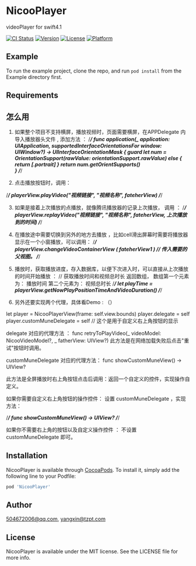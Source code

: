 # NicooPlayer

videoPlayer for swift4.1


[![CI Status](https://img.shields.io/travis/504672006@qq.com/NicooPlayer.svg?style=flat)](https://travis-ci.org/504672006@qq.com/NicooPlayer)
[![Version](https://img.shields.io/cocoapods/v/NicooPlayer.svg?style=flat)](https://cocoapods.org/pods/NicooPlayer)
[![License](https://img.shields.io/cocoapods/l/NicooPlayer.svg?style=flat)](https://cocoapods.org/pods/NicooPlayer)
[![Platform](https://img.shields.io/cocoapods/p/NicooPlayer.svg?style=flat)](https://cocoapods.org/pods/NicooPlayer)

## Example

To run the example project, clone the repo, and run `pod install` from the Example directory first.

## Requirements

## 怎么用
 1.  如果整个项目不支持横屏，播放视频时，页面需要横屏，在APPDelegate 内导入播放器头文件 , 添加方法 ：
/***********************************************************************************************************/
 func application(_ application: UIApplication, supportedInterfaceOrientationsFor window:  
UIWindow?)
-> UIInterfaceOrientationMask {
guard let num =  OrientationSupport(rawValue: orientationSupport.rawValue) else {
return [.portrait]
}
return num.getOrientSupports()   
}
/***********************************************************************************************************/

2. 点击播放按钮时，调用：

/***********************************************************************************************************/
playerView.playVideo("视频链接", "视频名称", fateherView)
/***********************************************************************************************************/

 3. 如果是接着上次播放的点播放，就像腾讯播放器的记录上次播放， 调用 ：
 /***********************************************************************************************************/
playerView.replayVideo("视频链接", "视频名称", fateherView, 上次播放到的时间)
/***********************************************************************************************************/

4. 在播放途中需要切换到另外的地方去播放 ，比如cell滑出屏幕时需要将播放器显示在一个小窗播放，可以调用：
/***********************************************************************************************************/
playerView.changeVideoContainerView ( fateherView1 )   // 传入需要的父视图。
/***********************************************************************************************************/

5. 播放时，获取播放进度，存入数据库，以便下次进入时，可以直接从上次播放的时间开始播放 ： 
// 获取播放时间和视频总时长   返回数组， 数组第一个元素为： 播放时间    第二个元素为： 视频总时长
/***********************************************************************************************************/
let playTime =  playerView.getNowPlayPositionTimeAndVideoDuration()
/***********************************************************************************************************/


6. 另外还要实现两个代理，具体看Demo   :  （）

let player = NicooPlayerView(frame: self.view.bounds)
player.delegate = self  
player.customMuneDelegate = self        // 这个是用于自定义右上角按钮的显示

delegate 对应的代理方法 ：  func retryToPlayVideo(_ videoModel: NicooVideoModel?, _ fatherView: UIView?) 
此方法是在网络加载失败后点击"重试"按钮时调用。

customMuneDelegate 对应的代理方法：  func showCustomMuneView() -> UIView?

此方法是全屏播放时右上角按钮点击后调用：返回一个自定义的控件，实现操作自定义。


如果你需要自定义右上角按钮的操作控件： 设置    customMuneDelegate   ，实现方法： 

/***********************************************************************************************************/
 func showCustomMuneView() -> UIView?
 /***********************************************************************************************************/
 
 如果你不需要右上角的按钮以及自定义操作控件 ： 不设置 customMuneDelegate 即可。

 



## Installation

NicooPlayer is available through [CocoaPods](https://cocoapods.org). To install
it, simply add the following line to your Podfile:

```ruby
pod 'NicooPlayer'
```

## Author

504672006@qq.com, yangxin@tzpt.com

## License

NicooPlayer is available under the MIT license. See the LICENSE file for more info.

